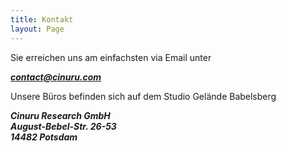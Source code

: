 ```yaml
---
title: Kontakt
layout: Page
---
```


Sie erreichen uns am einfachsten via Email unter

**_[contact@cinuru.com](mailto:contact@cinuru.com)_**

Unsere Büros befinden sich auf dem Studio Gelände Babelsberg

**_Cinuru Research GmbH<br/>
August-Bebel-Str. 26-53<br/>
14482 Potsdam_**
